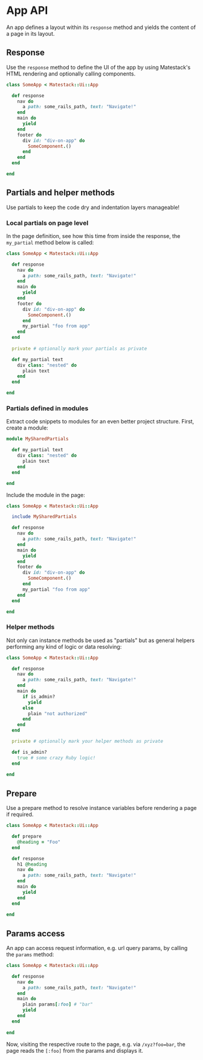 # App API

An app defines a layout within its `response` method and yields the content of a page in its layout.

## Response

Use the `response` method to define the UI of the app by using Matestack's HTML rendering and optionally calling components.

```ruby
class SomeApp < Matestack::Ui::App

  def response
    nav do 
      a path: some_rails_path, text: "Navigate!"
    end
    main do
      yield
    end
    footer do
      div id: "div-on-app" do
        SomeComponent.()
      end
    end
  end

end
```

## Partials and helper methods

Use partials to keep the code dry and indentation layers manageable!

### Local partials on page level

In the page definition, see how this time from inside the response, the `my_partial` method below is called:

```ruby
class SomeApp < Matestack::Ui::App

  def response
    nav do 
      a path: some_rails_path, text: "Navigate!"
    end
    main do
      yield
    end
    footer do
      div id: "div-on-app" do
        SomeComponent.()
      end
      my_partial "foo from app"
    end
  end
  
  private # optionally mark your partials as private

  def my_partial text
    div class: "nested" do
      plain text
    end
  end

end
```

### Partials defined in modules

Extract code snippets to modules for an even better project structure. First, create a module:

```ruby
module MySharedPartials

  def my_partial text
    div class: "nested" do
      plain text
    end
  end

end
```

Include the module in the page:

```ruby
class SomeApp < Matestack::Ui::App

  include MySharedPartials

  def response
    nav do 
      a path: some_rails_path, text: "Navigate!"
    end
    main do
      yield
    end
    footer do
      div id: "div-on-app" do
        SomeComponent.()
      end
      my_partial "foo from app"
    end
  end

end
```

### Helper methods

Not only can instance methods be used as "partials" but as general helpers performing any kind of logic or data resolving:

```ruby
class SomeApp < Matestack::Ui::App

  def response
    nav do 
      a path: some_rails_path, text: "Navigate!"
    end
    main do
      if is_admin?
        yield
      else
        plain "not authorized"
      end 
    end
  end

  private # optionally mark your helper methods as private

  def is_admin?
    true # some crazy Ruby logic!
  end
  
end
```

## Prepare

Use a prepare method to resolve instance variables before rendering a page if required.

```ruby
class SomeApp < Matestack::Ui::App

  def prepare
    @heading = "Foo"
  end

  def response
    h1 @heading
    nav do 
      a path: some_rails_path, text: "Navigate!"
    end
    main do
      yield
    end
  end
  
end

```

## Params access

An app can access request information, e.g. url query params, by calling the `params` method:

```ruby
class SomeApp < Matestack::Ui::App

  def response
    nav do 
      a path: some_rails_path, text: "Navigate!"
    end
    main do
      plain params[:foo] # "bar" 
      yield
    end
  end
  
end
```

Now, visiting the respective route to the page, e.g. via `/xyz?foo=bar`, the page reads the `[:foo]` from the params and displays it.

